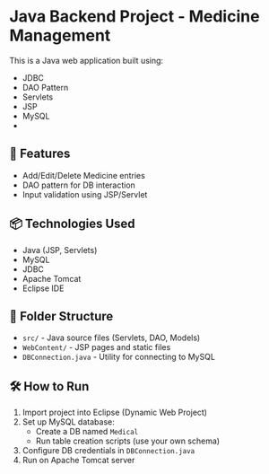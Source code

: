 # Java Backend Project - Medicine Management

This is a Java web application built using:
- JDBC
- DAO Pattern
- Servlets
- JSP
- MySQL
- 
## 🚀 Features
- Add/Edit/Delete Medicine entries
- DAO pattern for DB interaction
- Input validation using JSP/Servlet

## 📦 Technologies Used
- Java (JSP, Servlets)
- MySQL
- JDBC
- Apache Tomcat
- Eclipse IDE

## 📁 Folder Structure

- `src/` - Java source files (Servlets, DAO, Models)
- `WebContent/` - JSP pages and static files
- `DBConnection.java` - Utility for connecting to MySQL

## 🛠️ How to Run

1. Import project into Eclipse (Dynamic Web Project)
2. Set up MySQL database:
   - Create a DB named `Medical`
   - Run table creation scripts (use your own schema)
3. Configure DB credentials in `DBConnection.java`
4. Run on Apache Tomcat server


